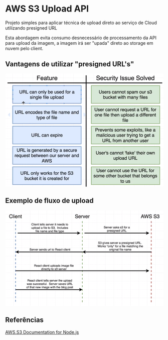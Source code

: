 # AWS S3 Upload API

Projeto simples para aplicar técnica de upload direto ao serviço de Cloud utilizando presigned URL

Esta abordagem evita consumo desnecessário de processamento da API para upload da imagem, a imagem irá ser "upada" direto ao storage em nuvem pelo client.

## Vantagens de utilizar "presigned URL's"

![Vantagens de utilizar "presigned URL's"](docs/presigned-url-approach-advantages.PNG)

## Exemplo de fluxo de upload

![Exemplo de fluxo de upload](docs/aws-s3-file-upload-flow.PNG)

## Referências

[AWS.S3 Documentation for Node.js](https://docs.aws.amazon.com/AWSJavaScriptSDK/latest/AWS/S3.html)
